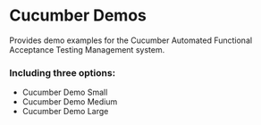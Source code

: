 # Cucumber Demos

Provides demo examples for the Cucumber Automated Functional Acceptance Testing Management system.

### Including three options:
* Cucumber Demo Small
* Cucumber Demo Medium
* Cucumber Demo Large
